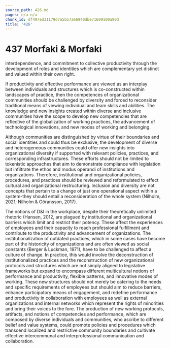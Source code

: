 ```yaml
---
source_path: 426.md
pages: n/a-n/a
chunk_id: df497ed31179d7a5b57a66940dbe71609100a90d
title: '426'
---
```

# 437 Morfaki & Morfaki

interdependence, and commitment to collective productivity through the development of roles and identities which are complementary yet distinct and valued within their own right.

If productivity and effective performance are viewed as an interplay between individuals and structures which is co-constructed within landscapes of practice, then the competences of organizational communities should be challenged by diversity and forced to reconsider traditional means of viewing individual and team skills and abilities. The knowledge and new insights created within diverse and inclusive communities have the scope to develop new competencies that are reflective of the globalization of working practices, the advancement of technological innovations, and new modes of working and belonging.

Although communities are distinguished by virtue of their boundaries and social identities and could thus be exclusive, the development of diverse and heterogeneous communities could offer new insights into organizational diversity if supported with relevant policies, practices, and corresponding infrastructures. These efforts should not be limited to tokenistic approaches that aim to demonstrate compliance with legislation but infiltrate the ethos and modus operandi of institutions and organizations. Therefore, institutional and organizational policies, procedures, and practices should be reviewed and reformulated to effect cultural and organizational restructuring. Inclusion and diversity are not concepts that pertain to a change of just one operational aspect within a system-they should entail a reconsideration of the whole system (Nilholm, 2021; Nilholm & Göransson, 2017).

The notions of D&I in the workplace, despite their theoretically unlimited rhetoric (Hansen, 2012, are plagued by institutional and organizational barriers which limit and restrict their potency. These affect the experiences of employees and their capacity to reach professional fulfillment and contribute to the productivity and advancement of organizations. The institutionalization of outdated practices, which in some cases have become part of the historicity of organizations and are often viewed as social constants (Berger & Luckman, 1971), have to be challenged to affect a culture of change. In practice, this would involve the deconstruction of institutionalized practices and the reconstruction of new organizational protocols and structures which are not simply aligned to legislative frameworks but expand to encompass different multicultural notions of performance and productivity, flexible patterns, and innovative modes of working. These new structures should not merely be catering to the needs and specific requirements of employees but should aim to reduce barriers, enhance participatory means of engagement, and redefine performance and productivity in collaboration with employees as well as external organizations and internal networks which represent the rights of minorities and bring their voices to the fore. The production of new working protocols, artifacts, and notions of competencies and performance, which are composed by diverse individuals and communities, who ascribe to different belief and value systems, could promote policies and procedures which transcend localized and restrictive community boundaries and cultivate effective intercommunal and interprofessional communication and collaboration.
